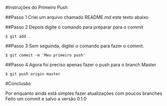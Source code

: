 #Instruções do Primeiro Push

##Passo 1
Criei um arquivo chamado README.md este texto abaixo 

##Passo 2
Depois digite o comando para preparar para o commit
```
$ git add .
```
##Passo 3
Sem seguinda, digitei o comando para fazer o commit.
```
$ git commit -m 'Meu primeiro push'
```

##Passo 4
Agora foi preciso apenas fazer o push para o branch Master
```
$ git push origin master
```

#Conclusão

Por enquanto ainda está simples fazer atualizações com poucos branches
Feito um commit e salvo a versão 0.1.0
